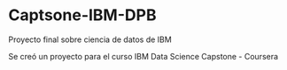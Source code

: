 # Captsone-IBM-DPB
Proyecto final sobre ciencia de datos de IBM

Se creó un proyecto para el curso IBM Data Science Capstone - Coursera
